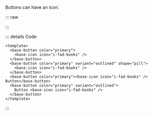 Buttons can have an icon.

::: raw

<ClientOnly>
  <ButtonIcon />
</ClientOnly>

:::

::: details Code

```vue
<template>
  <base-button color="primary">
    <base-icon icon="i-fad-books" />
  </base-button>
  <base-button color="primary" variant="outlined" shape="pill">
    <base-icon icon="i-fad-books" />
  </base-button>
  <base-button color="primary"><base-icon icon="i-fad-books" /> Button</base-button>
  <base-button color="primary" variant="outlined">
    Button <base-icon icon="i-fad-books" />
  </base-button>
</template>
```

:::
